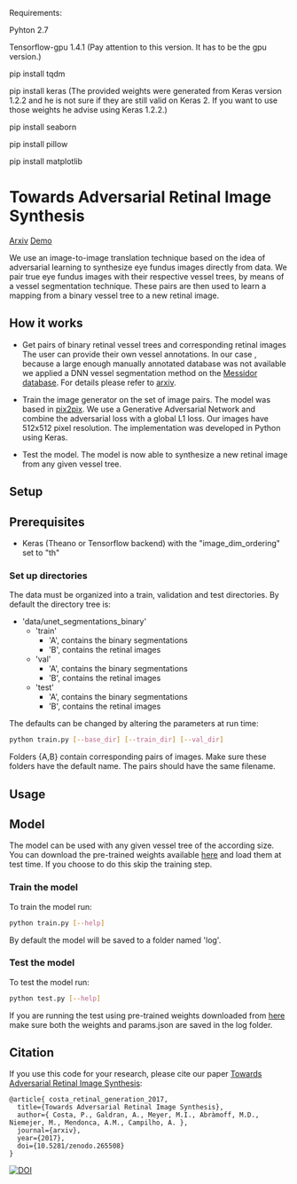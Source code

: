 

Requirements:


Pyhton 2.7

Tensorflow-gpu 1.4.1 (Pay attention to this version. It has to be the gpu version.)

pip install tqdm

pip install keras (The provided weights were generated from Keras version 1.2.2 and he is not sure if they are still valid on Keras 2. If you want to use those weights he advise using Keras 1.2.2.)

pip install seaborn

pip install pillow

pip install matplotlib




# Towards Adversarial Retinal Image Synthesis

[Arxiv](https://arxiv.org/abs/1701.08974) [Demo](http://vess2ret.inesctec.pt)

We use an image-to-image translation technique based on the idea of adversarial learning to synthesize eye fundus images directly from data. We pair true eye fundus images with their respective vessel trees, by means of a vessel segmentation technique. These pairs are then used to learn a mapping from a binary vessel tree to a new retinal image.


## How it works
- Get pairs of binary retinal vessel trees and corresponding retinal images
   The user can provide their own vessel annotations.
   In our case , because a large enough manually annotated database was not available we applied a DNN vessel segmentation method on the [Messidor database](http://www.adcis.net/en/Download-Third-Party/Messidor.html). For details please refer to [arxiv](https://arxiv.org/abs/1701.08974).

- Train the image generator on the set of image pairs.
   The model was based in [pix2pix](https://github.com/phillipi/pix2pix). We use a Generative Adversarial Network and combine the adversarial loss with a global L1 loss. Our images have 512x512 pixel resolution. The implementation was developed in Python using Keras.


- Test the model.
   The model is now able to synthesize a new retinal image from any given vessel tree.

## Setup

## Prerequisites
- Keras (Theano or Tensorflow backend) with the "image_dim_ordering" set to "th"

### Set up directories

The data must be organized into a train, validation and test directories. By default the directory tree is:

  * 'data/unet_segmentations_binary'
    * 'train'
        * 'A', contains the binary segmentations
	    * 'B', contains the retinal images
	* 'val'
	    * 'A', contains the binary segmentations
	    * 'B', contains the retinal images
	* 'test'
	    * 'A', contains the binary segmentations
	    * 'B', contains the retinal images

The defaults can be changed by altering the parameters at run time:
   ```bash
   python train.py [--base_dir] [--train_dir] [--val_dir]
   ```
Folders {A,B} contain corresponding pairs of images. Make sure these folders have the default name. The pairs should have the same filename.

## Usage

## Model

The model can be used with any given vessel tree of the according size. You can download the pre-trained weights available [here](https://drive.google.com/drive/folders/0B_82R0TWezB9VExYbmt2ZUJSUmc?usp=sharing) and load them at test time. If you choose to do this skip the training step.

### Train the model

   To train the model run:

   ```bash
   python train.py [--help]
   ```
   By default the model will be saved to a folder named 'log'.

### Test the model

   To test the model run:

   ```bash
   python test.py [--help]
   ```
   If you are running the test using pre-trained weights downloaded from [here](https://drive.google.com/drive/folders/0B_82R0TWezB9VExYbmt2ZUJSUmc?usp=sharing) make sure both the weights and params.json are saved in the log folder.


## Citation
If you use this code for your research, please cite our paper [Towards Adversarial Retinal Image Synthesis](https://arxiv.org/abs/1701.08974):

```
@article{ costa_retinal_generation_2017,
  title={Towards Adversarial Retinal Image Synthesis},
  author={ Costa, P., Galdran, A., Meyer, M.I., Abràmoff, M.D., Niemejer, M., Mendonca, A.M., Campilho, A. },
  journal={arxiv},
  year={2017},
  doi={10.5281/zenodo.265508}
}
```

[![DOI](https://zenodo.org/badge/DOI/10.5281/zenodo.265508.svg)](https://doi.org/10.5281/zenodo.265508)
